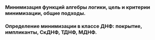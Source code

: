 ### Минимизация функций алгебры логики, цель и критерии минимизации, общие подходы.

### Определение минимизации в классе ДНФ: покрытие, импликанты, СкДНФ, ТДНФ, МДНФ. 
